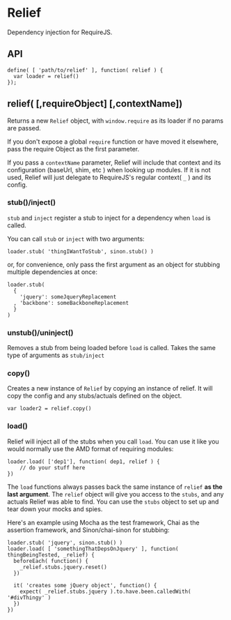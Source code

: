 Relief
====

Dependency injection for RequireJS.

## API

```
define( [ 'path/to/relief' ], function( relief ) {
  var loader = relief()
});
```

## relief( [,requireObject] [,contextName])

Returns a new `Relief` object, with `window.require` as its loader if no params
 are passed.

If you don't expose a global `require` function or have moved it elsewhere,
 pass the require Object as the first parameter.
 
If you pass a `contextName` parameter, Relief will include that context and its configuration (baseUrl, shim, etc ) when looking up modules. If it is not used, Relief will just delegate to RequireJS's regular context( `_` ) and its config.

### stub()/inject()

`stub` and `inject` register a stub to inject for a dependency when `load` is called.

You can call `stub` or `inject` with two arguments:

`loader.stub( 'thingIWantToStub', sinon.stub() )`

or, for convenience, only pass the first argument as an object for stubbing multiple dependencies at once:

```
loader.stub(
  {
    'jquery': someJqueryReplacement
  , 'backbone': someBackboneReplacement
  }
)
```

### unstub()/uninject()

Removes a stub from being loaded before `load` is called. Takes the same type of arguments as `stub/inject`

### copy()

Creates a new instance of `Relief` by copying an instance of relief. It will copy the config and any stubs/actuals defined on the object.

`var loader2 = relief.copy()`

### load()

Relief will inject all of the stubs when you call `load`. You can use it like you would normally use the AMD format of requiring modules:

```
loader.load( ['dep1'], function( dep1, relief ) {
	// do your stuff here
})
```

The `load` functions always passes back the same instance of `relief` **as the last argument**. The `relief` object will give you access to the `stubs`, and any actuals Relief was able to find. You can use the `stubs` object to set up and tear down your mocks and spies.

Here's an example using Mocha as the test framework, Chai as the assertion framework, and Sinon/chai-sinon for stubbing:

```
loader.stub( 'jquery', sinon.stub() )
loader.load( [ 'somethingThatDepsOnJquery' ], function( thingBeingTested, _relief) {
  beforeEach( function() {
    _relief.stubs.jquery.reset()
  })
  
  it( 'creates some jQuery object', function() {
    expect( _relief.stubs.jquery ).to.have.been.calledWith( '#divThingy' )
  })
})
```


